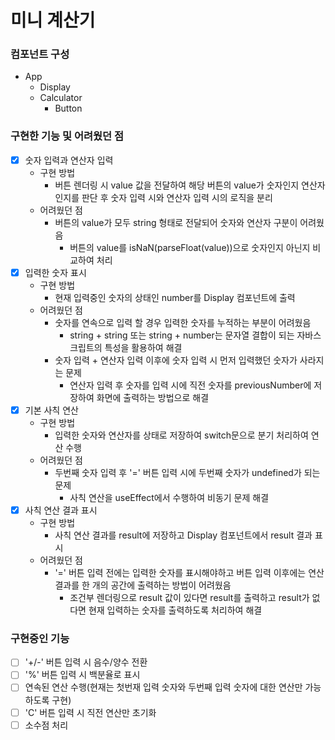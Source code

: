 # 미니 계산기

### 컴포넌트 구성

- App
  - Display
  - Calculator
    - Button

### 구현한 기능 및 어려웠던 점

- [x] 숫자 입력과 연산자 입력
  - 구현 방법
    - 버튼 렌더링 시 value 값을 전달하여 해당 버튼의 value가 숫자인지 연산자인지를 판단 후 숫자 입력 시와 연산자 입력 시의 로직을 분리
  - 어려웠던 점
    - 버튼의 value가 모두 string 형태로 전달되어 숫자와 연산자 구분이 어려웠음
      - 버튼의 value를 isNaN(parseFloat(value))으로 숫자인지 아닌지 비교하여 처리
- [x] 입력한 숫자 표시
  - 구현 방법
    - 현재 입력중인 숫자의 상태인 number를 Display 컴포넌트에 출력
  - 어려웠던 점
    - 숫자를 연속으로 입력 할 경우 입력한 숫자를 누적하는 부분이 어려웠음
      - string + string 또는 string + number는 문자열 결합이 되는 자바스크립트의 특성을 활용하여 해결
    - 숫자 입력 + 연산자 입력 이후에 숫자 입력 시 먼저 입력했던 숫자가 사라지는 문제
      - 연산자 입력 후 숫자를 입력 시에 직전 숫자를 previousNumber에 저장하여 화면에 출력하는 방법으로 해결
- [x] 기본 사칙 연산
  - 구현 방법
    - 입력한 숫자와 연산자를 상태로 저장하여 switch문으로 분기 처리하여 연산 수행
  - 어려웠던 점
    - 두번째 숫자 입력 후 '=' 버튼 입력 시에 두번째 숫자가 undefined가 되는 문제
      - 사칙 연산을 useEffect에서 수행하여 비동기 문제 해결
- [x] 사칙 연산 결과 표시
  - 구현 방법
    - 사칙 연산 결과를 result에 저장하고 Display 컴포넌트에서 result 결과 표시
  - 어려웠던 점
    - '=' 버튼 입력 전에는 입력한 숫자를 표시해야하고 버튼 입력 이후에는 연산 결과를 한 개의 공간에 출력하는 방법이 어려웠음
      - 조건부 렌더링으로 result 값이 있다면 result를 출력하고 result가 없다면 현재 입력하는 숫자를 출력하도록 처리하여 해결

### 구현중인 기능

- [ ] '+/-' 버튼 입력 시 음수/양수 전환
- [ ] '%' 버튼 입력 시 백분율로 표시
- [ ] 연속된 연산 수행(현재는 첫번재 입력 숫자와 두번째 입력 숫자에 대한 연산만 가능하도록 구현)
- [ ] 'C' 버튼 입력 시 직전 연산만 초기화
- [ ] 소수점 처리
